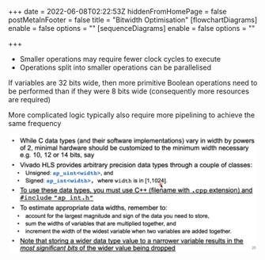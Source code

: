 +++
date = 2022-06-08T02:22:53Z
hiddenFromHomePage = false
postMetaInFooter = false
title = "Bitwidth Optimisation"
[flowchartDiagrams]
enable = false
options = ""
[sequenceDiagrams]
enable = false
options = ""

+++
* Smaller operations may require fewer clock cycles to execute
* Operations split into smaller operations can be parallelised

If variables are 32 bits wide, then more primitive Boolean operations need to be performed than if they were 8 bits wide (consequently more resources are required)

More complicated logic typically also require more pipelining to achieve the same frequency

![](/uploads/snipaste_2022-06-08_12-27-54.png) 